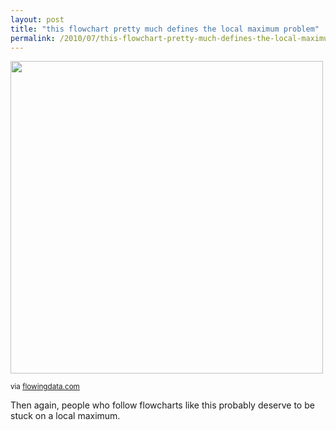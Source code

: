 ```yaml
---
layout: post
title: "this flowchart pretty much defines the local maximum problem"
permalink: /2010/07/this-flowchart-pretty-much-defines-the-local-maximum-problem.html
---
```


<img class=" at-xid-6a00d8341c4f5f53ef0133f22dd77d970b" src="https://sippey.typepad.com/.a/6a00d8341c4f5f53ef0133f22dd77d970b-pi" width="500" />

<p><small>via <a href="http://flowingdata.com/2010/07/09/flowchart-to-lifelong-happiness/">flowingdata.com</a></small></p>

<p>Then again, people who follow flowcharts like this probably deserve to be stuck on a local maximum.</p>


